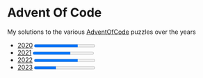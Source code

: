 # Advent Of Code

My solutions to the various [AdventOfCode](https://adventofcode.com/) puzzles over the years

- [2020](2020/README.md) <progress value="36" max="50" /> - A C# project, since that's what I use at work
- [2021](2021/ReadMe.md) <progress value="31" max="50" /> - A Jupyter Notebook, trying to improve my Python
- [2022](2022/README.md) <progress value="36" max="50" /> - A Processing project with a focus on visualisation
- [2023](2023/README.md) <progress value="18" max="50" /> - A chance to learn F#
